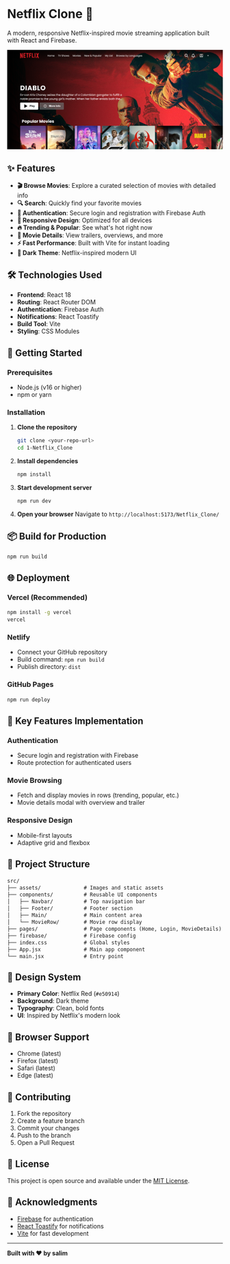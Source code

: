 # Netflix Clone 🍿

A modern, responsive Netflix-inspired movie streaming application built with React and Firebase.

![Netflix Clone Screenshot](public/movieclone.png)

## ✨ Features

- **🎬 Browse Movies**: Explore a curated selection of movies with detailed info
- **🔍 Search**: Quickly find your favorite movies
- **🔐 Authentication**: Secure login and registration with Firebase Auth
- **📱 Responsive Design**: Optimized for all devices
- **🔥 Trending & Popular**: See what's hot right now
- **🎥 Movie Details**: View trailers, overviews, and more
- **⚡ Fast Performance**: Built with Vite for instant loading
- **🌙 Dark Theme**: Netflix-inspired modern UI

## 🛠️ Technologies Used

- **Frontend**: React 18
- **Routing**: React Router DOM
- **Authentication**: Firebase Auth
- **Notifications**: React Toastify
- **Build Tool**: Vite
- **Styling**: CSS Modules

## 🚀 Getting Started

### Prerequisites
- Node.js (v16 or higher)
- npm or yarn

### Installation

1. **Clone the repository**
   ```bash
   git clone <your-repo-url>
   cd 1-Netflix_Clone
   ```

2. **Install dependencies**
   ```bash
   npm install
   ```

3. **Start development server**
   ```bash
   npm run dev
   ```

4. **Open your browser**
   Navigate to `http://localhost:5173/Netflix_Clone/`

## 📦 Build for Production

```bash
npm run build
```

## 🌐 Deployment

### Vercel (Recommended)
```bash
npm install -g vercel
vercel
```

### Netlify
- Connect your GitHub repository
- Build command: `npm run build`
- Publish directory: `dist`

### GitHub Pages
```bash
npm run deploy
```

## 🎯 Key Features Implementation

### Authentication
- Secure login and registration with Firebase
- Route protection for authenticated users

### Movie Browsing
- Fetch and display movies in rows (trending, popular, etc.)
- Movie details modal with overview and trailer

### Responsive Design
- Mobile-first layouts
- Adaptive grid and flexbox

## 🔧 Project Structure

```
src/
├── assets/              # Images and static assets
├── components/          # Reusable UI components
│   ├── Navbar/          # Top navigation bar
│   ├── Footer/          # Footer section
│   ├── Main/            # Main content area
│   └── MovieRow/        # Movie row display
├── pages/               # Page components (Home, Login, MovieDetails)
├── firebase/            # Firebase config
├── index.css            # Global styles
├── App.jsx              # Main app component
└── main.jsx             # Entry point
```

## 🎨 Design System

- **Primary Color**: Netflix Red (`#e50914`)
- **Background**: Dark theme
- **Typography**: Clean, bold fonts
- **UI**: Inspired by Netflix's modern look

## 📱 Browser Support

- Chrome (latest)
- Firefox (latest)
- Safari (latest)
- Edge (latest)

## 🤝 Contributing

1. Fork the repository
2. Create a feature branch
3. Commit your changes
4. Push to the branch
5. Open a Pull Request

## 📄 License

This project is open source and available under the [MIT License](LICENSE).

## 🙏 Acknowledgments

- [Firebase](https://firebase.google.com/) for authentication
- [React Toastify](https://fkhadra.github.io/react-toastify/) for notifications
- [Vite](https://vitejs.dev/) for fast development

---

**Built with ❤️ by salim**
